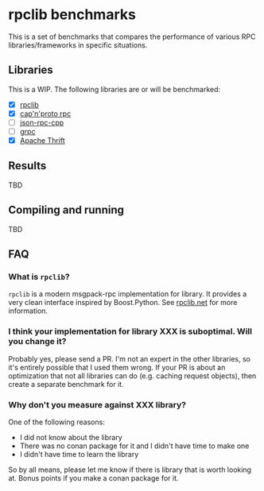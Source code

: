 # rpclib benchmarks

This is a set of benchmarks that compares the performance of various RPC libraries/frameworks in
specific situations.

## Libraries

This is a WIP. The following libraries are or will be benchmarked:

  - [x] [rpclib](http://rpclib.net)
  - [x] [cap'n'proto rpc](https://capnproto.org/cxxrpc.html)
  - [ ] [json-rpc-cpp](https://github.com/cinemast/libjson-rpc-cpp)
  - [ ] [grpc](https://grpc.io)
  - [x] [Apache Thrift](https://thrift.apache.org/)

## Results

TBD

## Compiling and running

TBD

## FAQ

### What is `rpclib`?

`rpclib` is a modern msgpack-rpc implementation for library. It provides a very clean interface
inspired by Boost.Python. See [rpclib.net](http://rpclib.net) for more information.

### I think your implementation for library XXX is suboptimal. Will you change it?

Probably yes, please send a PR. I'm not an expert in the other libraries, so it's entirely possible
that I used them wrong. If your PR is about an optimization that not all libraries can do (e.g.
caching request objects), then create a separate benchmark for it.

### Why don't you measure against XXX library?

One of the following reasons:

  * I did not know about the library
  * There was no conan package for it and I didn't have time to make one
  * I didn't have time to learn the library

So by all means, please let me know if there is library that is worth looking at. Bonus points if
you make a conan package for it.


